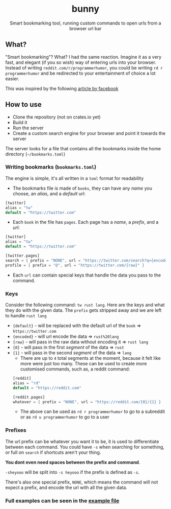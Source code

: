 <h1 align="center">bunny</h1>

<p align="center">Smart bookmarking tool, running custom commands to open urls from a browser url bar</p>


## What?
"Smart bookmarking"? What? I had the same reaction. Imagine it as a very fast, and elegant (if you so wish) way of entering urls into your browser. Instead of writing `reddit.com/r/programmerhumor`, you could be writing `rd r programmerhumor` and be redirected to your entertainment of choice a lot easier.

This was inspired by the following [article by facebook](https://developers.facebook.com/blog/post/2020/06/03/build-smart-bookmarking-tool-rust-rocket/)


## How to use
* Clone the repository (not on crates.io yet)
* Build it
* Run the server
* Create a custom search engine for your browser and point it towards the server

The server looks for a file that contains all the bookmarks inside the home directory (`~/bookmarks.toml`)


### Writing bookmarks (`bookmarks.toml`)
The engine is simple, it's all written in a `toml` format for readability

* The bookmarks file is made of `books`, they can have any *name* you choose, an *alias*, and a *default* url:
```rust
[twitter]
alias = "tw"
default = "https://twitter.com"
```

* Each `book` in the file has `pages`. Each page has a *name*, a *prefix*, and a *url*:
```rust
[twitter]
alias = "tw"
default = "https://twitter.com"

[twitter.pages]
search = { prefix = "NONE", url = "https://twitter.com/search?q={encoded}" }
profile = { prefix = "@", url = "https://twitter.com/{raw}" }
```

* Each `url` can contain special keys that handle the data you pass to the command.

### Keys

Consider the following command: `tw rust lang`. Here are the keys and what they do with the given data. The `prefix` gets stripped away and we are left to handle `rust lang`
  - `{default}` - will be replaced with the default url of the `book` => `https://twitter.com` 
  - `{encoded}` - will url encode the data => `rust%20lang`
  - `{raw}`     - will pass in the raw data without encoding it => `rust lang`
  - `{0}`       - will pass in the first *segment* of the data => `rust`
  - `{1}`       - will pass in the second *segment* of the data => `lang`
    * There are up to `4` total segments at the moment, because it felt like more were just too many. These can be used to create more customised commands, such as, a reddit command:
    ```rust
    [reddit]
    alias = "rd"
    default = "https://reddit.com"
    
    [reddit.pages]
    whatever = { prefix = "NONE", url = "https://reddit.com/{0}/{1} }
    ```
    * The above can be used as `rd r programmerhumor` to go to a subreddit or as `rd u programmerhumor` to go to a user 
    
### Prefixes

The url prefix can be whatever you want it to be, it is used to differentiate between each command. You could have `-s` when searching for something, or full on `search` if shortcuts aren't your thing. 

**You dont even need spaces between the prefix and command**. 

`-sheyooo` will be split into `-s heyooo` if the prefix is defined as `-s`. 

There's also one special prefix, `NONE`, which means the command will not expect a prefix, and encode the url with all the given data. 



### Full examples can be seen in the [example file](./example/bookmarks.example.toml)
